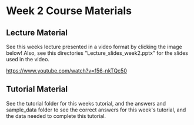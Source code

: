# Week 2 Course Materials

## Lecture Material

See this weeks lecture presented in a video format by clicking the image below! Also, see this directories "Lecture_slides_week2.pptx" for the slides used in the video.

https://www.youtube.com/watch?v=f56-nkTQc50

## Tutorial Material

See the tutorial folder for this weeks tutorial, and the answers and sample_data folder to see the correct answers for this week's tutorial, and the data needed to complete this tutorial.
